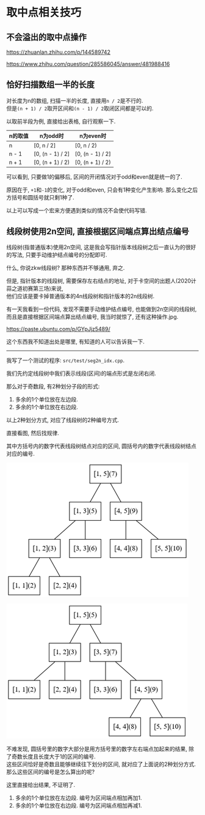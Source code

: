 # 取中点相关技巧

## 不会溢出的取中点操作

https://zhuanlan.zhihu.com/p/144589742

https://www.zhihu.com/question/285586045/answer/481988416

## 恰好扫描数组一半的长度

对长度为n的数组, 扫描一半的长度, 直接用`n / 2`是不行的.  
但是`(n + 1) / 2`取开区间和`(n - 1) / 2`取闭区间都是可以的.

以取前半段为例, 直接给出表格, 自行观察一下.

| n的取值 | n为odd时              | n为even时             |
| ------- | --------------------- | --------------------- |
| n       | \[0, n / 2\]          | \[0, n / 2\)          |
| n \- 1  | \[0, \(n \- 1\) / 2\] | \[0, \(n \- 1\) / 2\] |
| n \+ 1  | \[0, \(n \+ 1\) / 2\) | \[0, \(n \+ 1\) / 2\) |

可以看到, 只要做1的偏移后, 区间的开闭情况对于odd和even就是统一的了.

原因在于, `+1`和`-1`的变化, 对于odd和even, 只会有1种变化产生影响. 那么变化之后方括号和圆括号就只剩1种了.

以上可以写成一个宏来方便遇到类似的情况不会使代码写错.

## 线段树使用2n空间, 直接根据区间端点算出结点编号

线段树(指普通版本)使用2n空间, 这是我会写指针版本线段树之后一直认为的很好的写法, 只要手动维护结点编号的分配即可.

什么, 你说zkw线段树? 那种东西并不够通用, 弃之.

但是, 指针版本的线段树, 需要保存左右结点的地址, 对于卡空间的出题人(2020计蒜之道初赛第三场)来说,  
他们应该是要卡掉普通版本的4n线段树和指针版本的2n线段树.

有一天我看到一份代码, 发现不需要手动维护结点编号, 也能做到2n空间的线段树, 而且是直接根据区间端点算出结点编号, 我当时就惊了, 还有这种操作.jpg.

https://paste.ubuntu.com/p/GYpJjz5489/

这个东西我不知道出处是哪里, 有知道的人可以告诉我一下.

---

我写了一个测试的程序: `src/test/seg2n_idx.cpp`.

我们先约定线段树中我们表示线段(区间)的端点形式是左闭右闭.

那么对于奇数段, 有2种划分子段的形式:

1. 多余的1个单位放在左边段.
2. 多余的1个单位放在右边段.

以上2种划分方式, 对应了线段树的2种编号方式.

直接看图, 然后找规律.

其中方括号内的数字代表线段树结点对应的区间, 圆括号内的数字代表线段树结点对应的编号.

![往左](image/segment_tree_left.png)

![往右](image/segment_tree_right.png)

不难发现, 圆括号里的数字大部分是用方括号里的数字左右端点加起来的结果, 除了奇数长度且长度大于1的区间的编号.  
这些区间恰好是奇数且能够继续往下划分的区间, 就对应了上面说的2种划分方式.  
那么这些区间的编号是怎么算出的呢?

这里直接给出结果, 不证明了.

1. 多余的1个单位放在左边段. 编号为区间端点相加再加1.
2. 多余的1个单位放在右边段. 编号为区间端点相加再减1.

